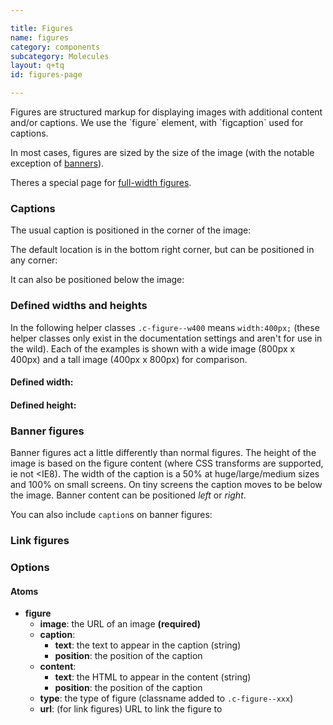 ```yaml
---

title: Figures
name: figures
category: components
subcategory: Molecules
layout: q+tq
id: figures-page

---
```


<div class="lead"><p>Figures are structured markup for displaying images with additional content and/or captions. We use the `figure` element, with `figcaption` used for captions.</p></div>

In most cases, figures are sized by the size of the image (with the notable exception of [banners](#banner-figures)).

Theres a special page for [full-width figures](../full-width-figures.html).

### Captions

The usual caption is positioned in the corner of the image:

<script>
component("figure", { "image": "https://unsplash.it/800/400/?image=973", "caption": { "text" : "<i class=\"c-icon c-icon--camera c-figure__caption-icon\"></i> Simple text caption", "position": "bottom-right" } } );
</script>

The default location is in the bottom right corner, but can be positioned in any corner:

<script>
component("figure", { "image": "https://unsplash.it/800/400/?image=975", "caption" : { "text" : "<i class=\"c-icon c-icon--camera c-figure__caption-icon\"></i> This is another caption", "position": "top-left" } } )
+component("figure", { "image": "https://unsplash.it/800/400/?image=976", "caption": { "text" : "<i class=\"c-icon c-icon--camera c-figure__caption-icon\"></i> Here is yet another caption", "position": "top-right" } } )
+component("figure", { "image": "https://unsplash.it/800/400/?image=977", "caption": { "text" : "<i class=\"c-icon c-icon--camera c-figure__caption-icon\"></i> Last caption, I promise", "position": "bottom-left" } } );
</script>

It can also be positioned below the image:

<script>
component("figure", { "image": "https://unsplash.it/800/400/?image=972", "caption": { "text" : "A plain caption below an image", "position": "below" } } );
</script>

### Defined widths and heights

In the following helper classes `.c-figure--w400` means `width:400px;` (these helper classes only exist in the documentation settings and aren't for use in the wild). Each of the examples is shown with a wide image (800px x 400px) and a tall image (400px x 800px) for comparison.

#### Defined width:

<script>
component("figure", { "type":"w400", "image": "https://unsplash.it/800/400/?image=979"});
</script>
<script>
component("figure", { "type":"w400", "image": "https://unsplash.it/400/800/?image=980"});
</script>

#### Defined height:

<script>
component("figure", { "type":"h400", "image": "https://unsplash.it/400/800/?image=981"});
</script>
<script>
component("figure", { "type":"h400", "image": "https://unsplash.it/800/400/?image=982"});
</script>

### Banner figures

Banner figures act a little differently than normal figures. The height of the image is based on the figure content (where CSS transforms are supported, ie not &lt;IE8). The width of the caption is a 50% at huge/large/medium sizes and 100% on small screens. On tiny screens the caption moves to be below the image. Banner content can be positioned _left_ or _right_.

<script>
component("figure", { "type":"banner", "image": "https://unsplash.it/1200/600/?image=983", "content": { "text" : "<h3>Here's some content</h3>\n<p>Here is some content. The height of the banner will fit to the content size.</p>\n<a class=\"c-btn c-btn--medium c-btn--block c-btn--primary\" href=\"#\">Click here for more</a></div>", "position": "left" } } );
</script>
<script>
component("figure", { "type":"banner", "image": "https://unsplash.it/1200/600/?image=984", "content": { "text" :"<h3>Here's some content</h3>\n<p>Here is some content. The height of the banner will fit to the content size.</p>\n<p>So if you have loads and loads of content, the banner will get taller and taller and taller.</p>\n<p>And taller.</p>\n<a class=\"c-btn c-btn--medium c-btn--block c-btn--primary\" href=\"#\">Click here for more</a>\n<p class=\"cta\"><a href=\"#\">Button using .cta</a></p>\n</div>", "position": "right" } } );
</script>

You can also include `caption`s on banner figures:

<script>
component("figure", { "type":"banner", "image": "https://unsplash.it/1200/600/?image=985", "content": { "text" : "<h3>Here's some content</h3>\n<p>Here is some content. The height of the banner will fit to the content size.</p>\n<p>This content should be some information, which is illustrated well by the image beneath.</p>\n<p>The caption down there in the corner could be a description of the image, or a copyright notice relating to the image itself.</p><a class=\"c-btn c-btn--medium c-btn--block c-btn--primary\" href=\"#\">Click here for more</a></div>", "position": "left" }, "caption": { "text" : "<i class=\"c-icon c-icon--camera c-figure__caption-icon\"></i> Simple text caption that might end up crashing into the content", "position": "bottom-right" } } );
</script>


### Link figures

<script>
component("grid", { "atoms":[
  { "grid-row": { "atoms": [
    { "grid-box": { "size": "third", "atoms": {
      "figure-link": { "color":"charcoal", "image": "https://unsplash.it/400/600/?image=986", "url":"http://google.com", "content": { "text": "<h3>Content title</h3>\n<p>Here is some content.</p>\n<button class=\"c-btn c-btn--medium c-btn--block\">Click here for more</button>" } }
    } } },
    { "grid-box": { "size": "third", "atoms": {
      "figure-link": { "color":"pink", "image": "https://unsplash.it/400/600/?image=987", "url":"http://google.com", "content": { "text": "<h3>Content title</h3>\n<p>Here is some content.</p>\n<button class=\"c-btn c-btn--medium c-btn--block\">Click here for more</button>" } }
    } } },
    { "grid-box": { "size": "third", "atoms": {
      "figure-link": { "color":"teal", "image": "https://unsplash.it/400/600/?image=988", "url":"http://google.com", "content": { "text" : "<h3>Content title</h3>\n<p>Here is some content.</p>\n<button class=\"c-btn c-btn--medium c-btn--block\">Click here for more</button>" } }
    } } }
  ] } },
  { "grid-row": { "atoms": [
    { "grid-box": { "size": "half", "atoms": {
      "figure-link": { "color":"gold", "image": "https://unsplash.it/400/600/?image=989", "url":"http://google.com", "content": { "text" :"<h3>Content title</h3>\n<p>Here is some content.</p>\n<button class=\"c-btn c-btn--medium c-btn--block\">Click here for more</button>" } }
    } } },
    { "grid-box": { "size": "half", "atoms": {
      "figure-link": { "color":"blue", "image": "https://unsplash.it/400/600/?image=990", "url":"http://google.com", "content": { "text" :"<h3>Content title</h3>\n<p>Here is some content.</p>\n<button class=\"c-btn c-btn--medium c-btn--block\">Click here for more</button>" } }
    } } }
  ] } }
] });
</script>

### Options

#### Atoms

* **figure**
  * **image**: the URL of an image **(required)**
  * **caption**:
    * **text**: the text to appear in the caption (string)
    * **position**: the position of the caption
  * **content**:
    * **text**: the HTML to appear in the content (string)
    * **position**: the position of the caption
  * **type**: the type of figure (classname added to `.c-figure--xxx`)
  * **url**: (for link figures) URL to link the figure to